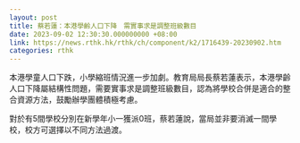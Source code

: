 ```yaml
---
layout: post
title: 蔡若蓮：本港學齡人口下降　需實事求是調整班級數目
date: 2023-09-02 12:30:30.000000000 +08:00
link: https://news.rthk.hk/rthk/ch/component/k2/1716439-20230902.htm
categories: rthk
---
```


本港學童人口下跌，小學縮班情況進一步加劇。教育局局長蔡若蓮表示，本港學齡人口下降屬結構性問題，需要實事求是調整班級數目，認為將學校合併是適合的整合資源方法，鼓勵辦學團體積極考慮。

對於有5間學校分別在新學年小一獲派0班，蔡若蓮說，當局並非要消滅一間學校，校方可選擇以不同方法過渡。
